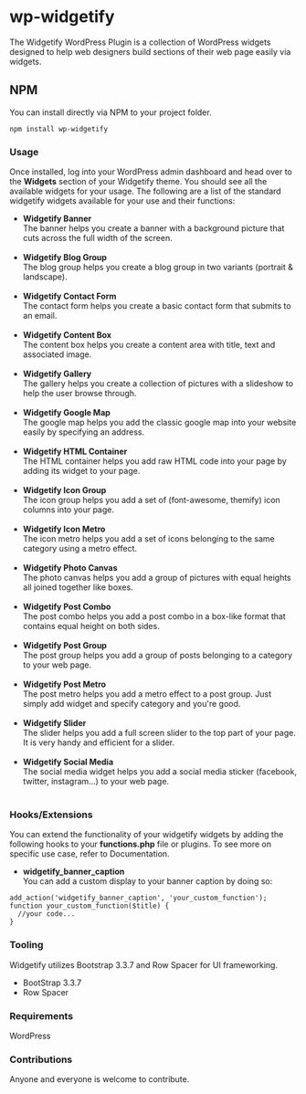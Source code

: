 # wp-widgetify
The Widgetify WordPress Plugin is a collection of WordPress widgets designed to help web designers build sections of their web page easily via widgets.

## NPM
You can install directly via NPM to your project folder.
```
npm install wp-widgetify
``` 

### Usage
Once installed, log into your WordPress admin dashboard and head over to the **Widgets** section of your Widgetify theme. You should see all the available widgets for your usage. The following are a list of the standard widgetify widgets available for your use and their functions:
<ul>
  <li>
    <strong>Widgetify Banner</strong><br/>
    The banner helps you create a banner with a background picture that cuts across the full width of the screen.
  </li><br/>
  <li>
    <strong>Widgetify Blog Group</strong><br/>
    The blog group helps you create a blog group in two variants (portrait & landscape).
  </li><br/>
  <li>
    <strong>Widgetify Contact Form</strong><br/>
    The contact form helps you create a basic contact form that submits to an email.
  </li><br/>
  <li>
    <strong>Widgetify Content Box</strong><br/>
    The content box helps you create a content area with title, text and associated image.
  </li><br/>
  <li>
    <strong>Widgetify Gallery</strong><br/>
    The gallery helps you create a collection of pictures with a slideshow to help the user browse through.
  </li><br/>
  <li>
    <strong>Widgetify Google Map</strong><br/>
    The google map helps you add the classic google map into your website easily by specifying an address.
  </li><br/>
  <li>
    <strong>Widgetify HTML Container</strong><br/>
    The HTML container helps you add raw HTML code into your page by adding its widget to your page.
  </li><br/>
  <li>
    <strong>Widgetify Icon Group</strong><br/>
    The icon group helps you add a set of (font-awesome, themify) icon columns into your page.
  </li><br/>
  <li>
    <strong>Widgetify Icon Metro</strong><br/>
    The icon metro helps you add a set of icons belonging to the same category using a metro effect.
  </li><br/>
  <li>
    <strong>Widgetify Photo Canvas</strong><br/>
    The photo canvas helps you add a group of pictures with equal heights all joined together like boxes.
  </li><br/>
  <li>
    <strong>Widgetify Post Combo</strong><br/>
    The post combo helps you add a post combo in a box-like format that contains equal height on both sides.
  </li><br/>
  <li>
    <strong>Widgetify Post Group</strong><br/>
    The post group helps you add a group of posts belonging to a category to your web page.
  </li><br/>
  <li>
    <strong>Widgetify Post Metro</strong><br/>
    The post metro helps you add a metro effect to a post group. Just simply add widget and specify category and you're good.
  </li><br/>
  <li>
    <strong>Widgetify Slider</strong><br/>
    The slider helps you add a full screen slider to the top part of your page. It is very handy and efficient for a slider.
  </li><br/>
  <li>
     <strong>Widgetify Social Media</strong><br/>
     The social media widget helps you add a social media sticker (facebook, twitter, instagram...) to your web page.
  </li><br/>
</ul>

### Hooks/Extensions
You can extend the functionality of your widgetify widgets by adding the following hooks to your **functions.php** file or plugins. To see more on specific use case, refer to Documentation.
<ul>
  <li>
    <strong>widgetify_banner_caption</strong><br/>
    You can add a custom display to your banner caption by doing so:
  </li>
</ul>

```
add_action('widgetify_banner_caption', 'your_custom_function');
function your_custom_function($title) {
  //your code...
}
```

### Tooling
Widgetify utilizes Bootstrap 3.3.7 and Row Spacer for UI frameworking.
<ul>
  <li>BootStrap 3.3.7</li>
  <li>Row Spacer</li>
</ul>

### Requirements
WordPress

### Contributions
Anyone and everyone is welcome to contribute.
